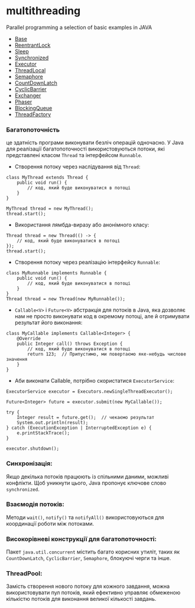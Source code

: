 # multithreading
Parallel programming a selection of basic examples in JAVA

- [Base](https://github.com/yourhostel/multithreading/tree/main/0base/src.main/java)
- [ReentrantLock](https://github.com/yourhostel/multithreading/tree/main/1ReentrantLock/src.main/java)
- [Sleep](https://github.com/yourhostel/multithreading/tree/main/2sleep/src.main/java)
- [Synchronized](https://github.com/yourhostel/multithreading/tree/main/3Synchronized/src.main/java)
- [Executor](https://github.com/yourhostel/multithreading/tree/main/4ExecutorService/src.main/java)
- [ThreadLocal](https://github.com/yourhostel/multithreading/tree/main/5ThreadLocal/src.main/java)
- [Semaphore](https://github.com/yourhostel/multithreading/tree/main/6Semaphore)
- [CountDownLatch](https://github.com/yourhostel/multithreading/tree/main/7CountDownLatch)
- [CyclicBarrier](https://github.com/yourhostel/multithreading/tree/main/8CyclicBarrier)
- [Exchanger](https://github.com/yourhostel/multithreading/tree/main/9Exchanger)
- [Phaser](https://github.com/yourhostel/multithreading/tree/main/10Phaser)
- [BlockingQueue](https://github.com/yourhostel/multithreading/tree/main/11BlockingQueue/src.main/java)
- [ThreadFactory](https://github.com/yourhostel/multithreading/tree/main/12ThreadFactory/src.main/java)

### Багатопоточність 
 це здатність програми виконувати безліч операцій одночасно. У Java для реалізації багатопоточності використовуються потоки, які представлені класом `Thread` та інтерфейсом `Runnable`.
- Створення потоку через наслідування від `Thread`:
```
class MyThread extends Thread {
    public void run() {
        // код, який буде виконуватися в потоці
    }
}

MyThread thread = new MyThread();
thread.start();
```
- Використання лямбда-виразу або анонімного класу:
```
Thread thread = new Thread(() -> {
    // код, який буде виконуватися в потоці
});
thread.start();

```
- Створення потоку через реалізацію інтерфейсу `Runnable`:
```
class MyRunnable implements Runnable {
    public void run() {
        // код, який буде виконуватися в потоці
    }
}
Thread thread = new Thread(new MyRunnable());
```
- `Callable<V>` і `Future<V>` абстракція для потоків в Java, яка дозволяє нам не просто виконувати код в окремому потоці, але й отримувати результат його виконання:
```
class MyCallable implements Callable<Integer> {
    @Override
    public Integer call() throws Exception {
        // код, який буде виконуватися в потоці
        return 123;  // Припустимо, ми повертаємо яке-небудь числове значення
    }
}
```
- Аби виконати Callable, потрібно скористатися `ExecutorService`:
```
ExecutorService executor = Executors.newSingleThreadExecutor();

Future<Integer> future = executor.submit(new MyCallable());

try {
    Integer result = future.get();  // чекаємо результат
    System.out.println(result);
} catch (ExecutionException | InterruptedException e) {
    e.printStackTrace();
}

executor.shutdown();
```

### Синхронізація: 
Якщо декілька потоків працюють із спільними даними, можливі конфлікти. Щоб уникнути цього, Java пропонує ключове слово `synchronized`.

### Взаємодія потоків: 
Методи `wait()`, `notify()` та `notifyAll()` використовуються для координації роботи між потоками.

### Високорівневі конструкції для багатопоточності: 
Пакет `java.util.concurrent` містить багато корисних утиліт, таких як `CountDownLatch`, `CyclicBarrier`, `Semaphore`, блокуючі черги та інше.

### ThreadPool: 
Замість створення нового потоку для кожного завдання, можна використовувати пул потоків, який ефективно управляє обмеженою кількістю потоків для виконання великої кількості завдань.